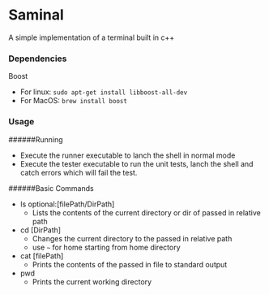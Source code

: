 # Saminal
A simple implementation of a terminal built in c++

### Dependencies
Boost
- For linux: `sudo apt-get install libboost-all-dev`
- For MacOS: `brew install boost`

### Usage
######Running
- Execute the runner executable to lanch the shell in normal mode
- Execute the tester executable to run the unit tests, lanch the shell and catch errors which will fail the test.

######Basic Commands
- ls optional:[filePath/DirPath]
    - Lists the contents of the current directory or dir of passed in relative path
- cd [DirPath]
    - Changes the current directory to the passed in relative path
    - use `~` for home starting from home directory
- cat [filePath]
    - Prints the contents of the passed in file to standard output
- pwd
    - Prints the current working directory